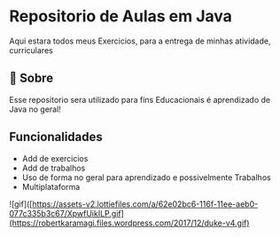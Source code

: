 
# Repositorio de Aulas em Java

Aqui estara todos meus Exercicios, para a entrega
de minhas atividade, curriculares
## 🚀 Sobre 
Esse repositorio sera utilizado para fins Educacionais é aprendizado de Java no geral!


## Funcionalidades

- Add de exercicios
- Add de trabalhos
- Uso de forma no geral para aprendizado e possivelmente Trabalhos
- Multiplataforma


![gif]([https://assets-v2.lottiefiles.com/a/62e02bc6-116f-11ee-aeb0-077c335b3c67/XpwfUikILP.gif](https://robertkaramagi.files.wordpress.com/2017/12/duke-v4.gif)

